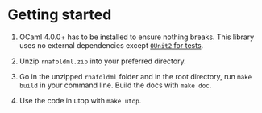 # Getting started
1. OCaml 4.0.0+ has to be installed to ensure nothing breaks. This library uses no external dependencies except [`OUnit2` for tests](https://opam.ocaml.org/packages/ounit2/). 

2. Unzip `rnafoldml.zip` into your preferred directory.

3. Go in the unzipped `rnafoldml` folder and in the root directory, run `make build` in your command line. Build the docs with `make doc`.

4. Use the code in utop with `make utop`.